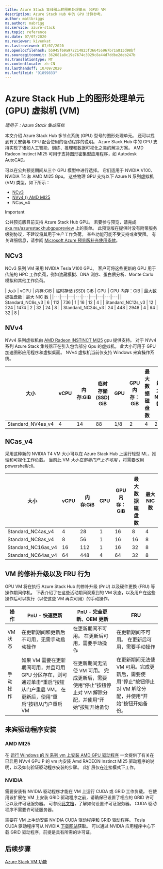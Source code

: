 ```yaml
---
title: Azure Stack 集线器上的图形处理单元 (GPU) VM
description: Azure Stack Hub 中的 GPU 计算参考。
author: mattbriggs
ms.author: mabrigg
ms.service: azure-stack
ms.topic: reference
ms.date: 07/07/2020
ms.reviewer: kivenkat
ms.lastreviewed: 07/07/2020
ms.openlocfilehash: bb945f69a972214823f366456967b71a013d98bf
ms.sourcegitcommit: 362081a8c19e7674c3029c8a44d7ddbe2deb247b
ms.translationtype: MT
ms.contentlocale: zh-CN
ms.lasthandoff: 10/09/2020
ms.locfileid: "91899833"
---
```

# <a name="graphics-processing-unit-gpu-virtual-machine-vm-on-azure-stack-hub"></a>Azure Stack Hub 上的图形处理单元 (GPU) 虚拟机 (VM)

*适用于：Azure Stack 集成系统*

本文介绍 Azure Stack Hub 多节点系统 (GPU) 型号的图形处理单元。 还可以找到有关安装与 GPU 配合使用的驱动程序的说明。 Azure Stack Hub 中的 GPU 支持实现了诸如人工智能、训练、推理和数据可视化之类的解决方案。 AMD Radeon Instinct MI25 可用于支持图形密集型应用程序，如 Autodesk AutoCAD。

可以在公共预览期间从三个 GPU 模型中进行选择。 它们适用于 NVIDIA V100、NVIDIA T4 和 AMD MI25 Gpu。 这些物理 GPU 支持以下 Azure N 系列虚拟机 (VM) 类型，如下所示：
- [NCv3](/azure/virtual-machines/ncv3-series)
- [NVv4 () AMD MI25 ](/azure/virtual-machines/nvv4-series)
- NCas_v4

> [!IMPORTANT]  
> 公共预览版目前支持 Azure Stack Hub GPU。 若要参与预览，请完成 [aka.ms/azurestackhubgpupreview](https://aka.ms/azurestackhubgpupreview) 上的表单。
> 此预览版在提供时没有附带服务级别协议，不建议将其用于生产工作负荷。 某些功能可能不受支持或者受限。 有关详细信息，请参阅 [Microsoft Azure 预览版补充使用条款](https://azure.microsoft.com/support/legal/preview-supplemental-terms/)。

## <a name="ncv3"></a>NCv3

NCv3 系列 VM 采用 NVIDIA Tesla V100 GPU。 客户可将这些更新的 GPU 用于传统的 HPC 工作负荷，例如油藏模拟、DNA 测序、蛋白质分析、Monte Carlo 模拟和其他工作负荷。 

| 大小 | vCPU | 内存:GiB | 临时存储 (SSD) GiB | GPU | GPU 内存：GiB | 最大数据磁盘数 | 最大 NIC 数 |
|---|---|---|---|---|---|---|---|---|
| Standard_NC6s_v3    | 6  | 112 | 736  | 1 | 16 | 12 | 4 |
| Standard_NC12s_v3   | 12 | 224 | 1474 | 2 | 32 | 24 | 8 |
| Standard_NC24s_v3   | 24 | 448 | 2948 | 4 | 64 | 32 | 8 |

## <a name="nvv4"></a>NVv4

NVv4 系列虚拟机由 [AMD Radeon INSTINCT MI25](https://www.amd.com/en/products/professional-graphics/instinct-MI25) gpu 提供支持。 对于 NVv4 系列 Azure Stack 集线器正在引入包含部分 Gpu 的虚拟机。 此大小可用于 GPU 加速图形应用程序和虚拟桌面。 NVv4 虚拟机当前仅支持 Windows 来宾操作系统。 

| 大小 | vCPU | 内存:GiB | 临时存储 (SSD) GiB | GPU | GPU 内存：GiB | 最大数据磁盘数 | 最大 NIC 数 | 
| --- | --- | --- | --- | --- | --- | --- | --- |   
| Standard_NV4as_v4 |4 |14 |88 | 1/8 | 2 | 4 | 2 | 

## <a name="ncas_v4"></a>NCas_v4

采用这种新的 NVIDIA T4 VM 大小可以在 Azure Stack Hub 上运行轻型 ML、推理和可视化工作负载。 当前此 VM *大小在部署门户上不可用* ，将需要改用 powershell/cli。


| 大小 | vCPU | 内存:GiB | GPU | GPU 内存：GiB | 最大数据磁盘数 | 最大 NIC 数 | 
| --- | --- | --- | --- | --- | --- | --- |
| Standard_NC4as_v4 |4 |28 | 1 | 16 | 8 | 4 | 
| Standard_NC8as_v4 |8 |56 | 1 | 16 | 16 | 8 | 
| Standard_NC16as_v4 |16 |112 | 1 | 16 | 32 | 8 | 
| Standard_NC64as_v4 |64 |448 | 4 | 64 | 32 | 8 | 


## <a name="patch-and-update-fru-behavior-of-vms"></a>VM 的修补升级以及 FRU 行为 

GPU VM 将在执行 Azure Stack Hub 的修补升级 (PnU) 以及硬件更换 (FRU) 等操作期间停机。 下表介绍了在这些活动期间观察到的 VM 状态，以及用户在这些操作后可以执行（以使这些 VM 再次可用）的手动操作。 

| 操作 | PnU - 快速更新 | PnU - 完全更新、OEM 更新 | FRU | 
| --- | --- | --- | --- | 
| VM 状态  | 在更新期间和更新后不可用，无需手动启动操作 | 在更新期间不可用。 在更新后可用，需要手动操作 | 在更新期间不可用。 在更新后可用，需要手动操作| 
| 手动操作 | 如果 VM 需要在更新期间可用，并且可用 GPU 分区存在，则可通过单击“重启”按钮从门户重启 VM。 在更新后，使用“重启”按钮从门户重启 VM | 在更新期间无法使 VM 可用。 完成更新后，需要使用“停止”按钮停止对 VM 解除分配，并使用“开始”按钮开始备份 | 在更新期间无法使 VM 可用。完成更新后，需要使用“停止”按钮停止对 VM 解除分配，并使用“开始”按钮开始备份。| 

## <a name="guest-driver-installation"></a>来宾驱动程序安装 

### <a name="amd-mi25"></a>AMD MI25
在 [运行 Windows 的 N 系列 vm 上安装 AMD GPU 驱动程序](/azure/virtual-machines/windows/n-series-amd-driver-setup) 一文提供了有关在已启用 NVv4 GPU P 的 vm 内安装 Amd RADEON Instinct MI25 驱动程序的说明，以及如何验证驱动程序安装的步骤。 此扩展仅在连接模式下工作。

### <a name="nvidia"></a>NVIDIA

需要安装有 NVIDIA 驱动程序才能在 VM 上运行 CUDA 或 GRID 工作负载。 在使用该扩展在 VM 上安装 GRID 驱动程序之前，请确保已设置了相应的 GRID 许可证以及许可证服务器。 可参阅[此文档](https://docs.nvidia.com/grid/ls/latest/grid-license-server-user-guide/index.html)，了解如何设置许可证服务器。 CUDA 驱动程序不需要许可证服务器。

需要在 VM 上手动安装 NVIDIA CUDA 驱动程序和 GRID 驱动程序。 Tesla CUDA 驱动程序可从 NVIDIA [下载网站](https://www.nvidia.com/Download/index.aspx)获取。 可以通过 NVIDIA 应用程序中心下载 GRID 驱动程序，前提是具有所需的许可证。

## <a name="next-steps"></a>后续步骤 

[Azure Stack VM 功能](azure-stack-vm-considerations.md)
